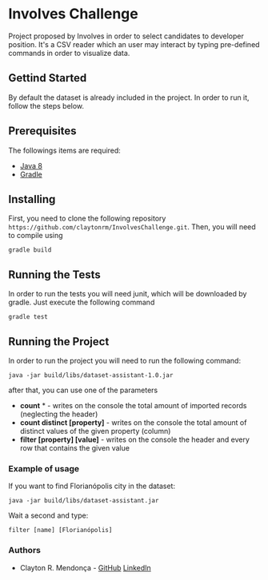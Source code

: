 # Involves Challenge

Project proposed by Involves in order to select candidates to developer position.
It's a CSV reader which an user may interact by typing pre-defined commands in order to visualize data.

## Gettind Started

By default the dataset is already included in the project. In order to run it, follow the steps below.

## Prerequisites

The followings items are required:
- [Java 8](https://www.java.com/pt_BR/download/faq/java8.xml)
- [Gradle](https://gradle.org/)

## Installing

First, you need to clone the following repository `https://github.com/claytonrm/InvolvesChallenge.git`. Then, you will need to compile using 
```
gradle build
```

## Running the Tests

In order to run the tests you will need junit, which will be downloaded by gradle. Just execute the following command

```
gradle test
```

## Running the Project

In order to run the project you will need to run the following command:

```
java -jar build/libs/dataset-assistant-1.0.jar
```
after that, you can use one of the parameters

- **count** * - writes on the console the total amount of imported records (neglecting the header)
- **count distinct [property]** - writes on the console the total amount of distinct values of the given property (column)
- **filter [property] [value]** - writes on the console the header and every row that contains the given value

### Example of usage

If you want to find Florianópolis city in the dataset:

```
java -jar build/libs/dataset-assistant.jar
```
Wait a second and type:
```
filter [name] [Florianópolis]
```

### Authors

* Clayton R. Mendonça - [GitHub](https://github.com/claytonrm/) [LinkedIn](https://www.linkedin.com/in/claytonmendonca/)
